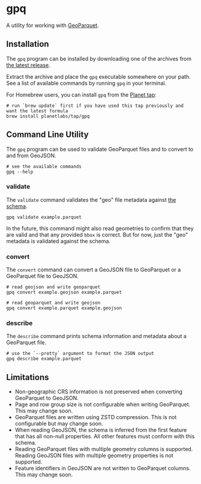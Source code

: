 # gpq

A utility for working with [GeoParquet](https://github.com/opengeospatial/geoparquet).

## Installation

The `gpq` program can be installed by downloading one of the archives from [the latest release](https://github.com/planetlabs/gpq/releases).

Extract the archive and place the `gpq` executable somewhere on your path.  See a list of available commands by running `gpq` in your terminal.

For Homebrew users, you can install `gpq` from the [Planet tap](https://github.com/planetlabs/homebrew-tap):

```shell
# run `brew update` first if you have used this tap previously and want the latest formula
brew install planetlabs/tap/gpq
```

## Command Line Utility

The `gpq` program can be used to validate GeoParquet files and to convert to and from GeoJSON.

```shell
# see the available commands
gpq --help
```

### validate

The `validate` command validates the "geo" file metadata against [the schema](https://github.com/opengeospatial/geoparquet/blob/main/format-specs/schema.json).

```shell
gpq validate example.parquet
```

In the future, this command might also read geometries to confirm that they are valid and that any provided `bbox` is correct.  But for now, just the "geo" metadata is validated against the schema.

### convert

The `convert` command can convert a GeoJSON file to GeoParquet or a GeoParquet file to GeoJSON.

```shell
# read geojson and write geoparquet
gpq convert example.geojson example.parquet
```

```shell
# read geoparquet and write geojson
gpq convert example.parquet example.geojson
```

### describe

The `describe` command prints schema information and metadata about a GeoParquet file.

```shell
# use the `--pretty` argument to format the JSON output
gpq describe example.parquet
```

## Limitations

 * Non-geographic CRS information is not preserved when converting GeoParquet to GeoJSON.
 * Page and row group size is not configurable when writing GeoParquet.  This may change soon.
 * GeoParquet files are written using ZSTD compression.  This is not configurable but may change soon.
 * When reading GeoJSON, the schema is inferred from the first feature that has all non-null properties.  All other features must conform with this schema.
 * Reading GeoParquet files with multiple geometry columns is supported.  Reading GeoJSON files with multiple geometry properties is not supported.
 * Feature identifiers in GeoJSON are not written to GeoParquet columns.  This may change soon.
